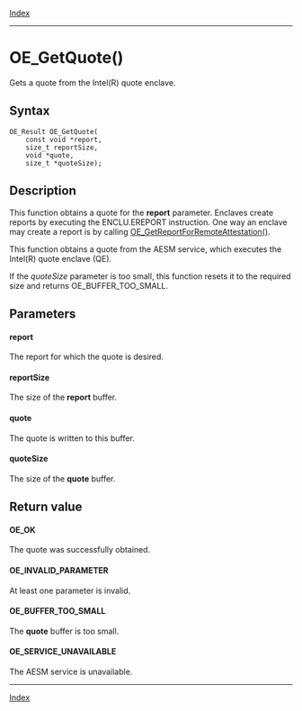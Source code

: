 [Index](index.md)

---
# OE_GetQuote()

Gets a quote from the Intel(R) quote enclave.

## Syntax

    OE_Result OE_GetQuote(
        const void *report,
        size_t reportSize,
        void *quote,
        size_t *quoteSize);
## Description 

This function obtains a quote for the **report** parameter. Enclaves create reports by executing the ENCLU.EREPORT instruction. One way an enclave may create a report is by calling [OE_GetReportForRemoteAttestation()](enclave_8h_ab4b70d7070180862df4e92b590fc941d_1ab4b70d7070180862df4e92b590fc941d.md).

This function obtains a quote from the AESM service, which executes the Intel(R) quote enclave (QE).

If the *quoteSize* parameter is too small, this function resets it to the required size and returns OE_BUFFER_TOO_SMALL.



## Parameters

#### report

The report for which the quote is desired.

#### reportSize

The size of the **report** buffer.

#### quote

The quote is written to this buffer.

#### quoteSize

The size of the **quote** buffer.

## Return value

#### OE_OK

The quote was successfully obtained.

#### OE_INVALID_PARAMETER

At least one parameter is invalid.

#### OE_BUFFER_TOO_SMALL

The **quote** buffer is too small.

#### OE_SERVICE_UNAVAILABLE

The AESM service is unavailable.

---
[Index](index.md)

